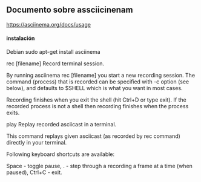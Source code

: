 ## Documento sobre  assciicinenam
https://asciinema.org/docs/usage
#### instalación
Debian
sudo apt-get install asciinema

rec [filename]
Record terminal session.

By running asciinema rec [filename] you start a new recording session. The command (process) that is recorded can be specified with -c option (see below), and defaults to $SHELL which is what you want in most cases.

Recording finishes when you exit the shell (hit Ctrl+D or type exit). If the recorded process is not a shell then recording finishes when the process exits.




play <filename>
Replay recorded asciicast in a terminal.

This command replays given asciicast (as recorded by rec command) directly in your terminal.

Following keyboard shortcuts are available:

Space - toggle pause,
. - step through a recording a frame at a time (when paused),
Ctrl+C - exit.


